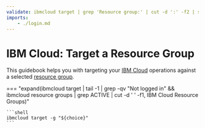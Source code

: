```yaml
---
validate: ibmcloud target | grep 'Resource group:' | cut -d ':' -f2 | sed -e 's/^[[:space:]]*//' | grep -qv 'No resource group targeted'
imports:
    - ./login.md
---
```


# IBM Cloud: Target a Resource Group

This guidebook helps you with targeting your [IBM
Cloud](https://www.ibm.com/cloud) operations against a selected
[resource group](https://cloud.ibm.com/docs/account?topic=account-rgs&interface=ui).

=== "expand(ibmcloud target | tail -1 | grep -qv "Not logged in" && ibmcloud resource groups | grep ACTIVE | cut -d ' ' -f1, IBM Cloud Resource Groups)"

    ```shell
    ibmcloud target -g "${choice}"
    ```
